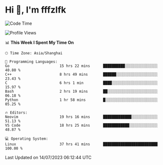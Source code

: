 # Hi 👋, I'm fffzlfk

<!--START_SECTION:waka-->
![Code Time](http://img.shields.io/badge/Code%20Time-304%20hrs-blue)

![Profile Views](http://img.shields.io/badge/Profile%20Views-0-blue)

📊 **This Week I Spent My Time On** 

```text
🕑︎ Time Zone: Asia/Shanghai

💬 Programming Languages: 
Go                       15 hrs 22 mins      ██████████░░░░░░░░░░░░░░░   40.80 % 
C++                      8 hrs 49 mins       ██████░░░░░░░░░░░░░░░░░░░   23.43 % 
C                        6 hrs 1 min         ████░░░░░░░░░░░░░░░░░░░░░   15.97 % 
Bash                     2 hrs 19 mins       ██░░░░░░░░░░░░░░░░░░░░░░░   06.18 % 
Python                   1 hr 58 mins        █░░░░░░░░░░░░░░░░░░░░░░░░   05.25 % 

🔥 Editors: 
Neovim                   19 hrs 16 mins      █████████████░░░░░░░░░░░░   51.13 % 
VS Code                  18 hrs 25 mins      ████████████░░░░░░░░░░░░░   48.87 % 

💻 Operating System: 
Linux                    37 hrs 41 mins      █████████████████████████   100.00 % 
```


 Last Updated on 14/07/2023 06:12:44 UTC
<!--END_SECTION:waka-->
